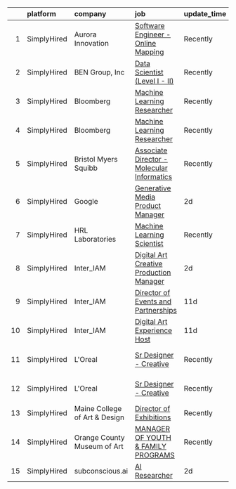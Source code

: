 

|    | platform    | company                       | job                                                                                                                                                   | update_time   | location                    |
|---:|:------------|:------------------------------|:------------------------------------------------------------------------------------------------------------------------------------------------------|:--------------|:----------------------------|
|  1 | SimplyHired | Aurora Innovation             | [Software Engineer - Online Mapping](https://www.simplyhired.com/job/s5k2w8WKDqcfREuoIF1Ac6klR9jtQ_8fF6sEFJmMILagnj3kvSBXhg?q=generative+art)         | Recently      | Louisville, CO +3 locations |
|  2 | SimplyHired | BEN Group, Inc                | [Data Scientist (Level I - II)](https://www.simplyhired.com/job/tmv5vgoSXu7itrWFr56ue6HeBITKBmNb720Q6QKiPbJR5PrsGndg4g?q=generative+art)              | Recently      | Provo, UT                   |
|  3 | SimplyHired | Bloomberg                     | [Machine Learning Researcher](https://www.simplyhired.com/job/TieKphkuZUJ9NVdcxA9ErpMDfMjx-rEFRhaisN2yEm9JoMRbxwSjeQ?q=generative+art)                | Recently      | New York, NY                |
|  4 | SimplyHired | Bloomberg                     | [Machine Learning Researcher](https://www.simplyhired.com/job/80VYYw6qFzXKjfpiPa6gQiixjx6PfESFMZRvD07ehuaio7836ORNwQ?q=generative+art)                | Recently      | New York, NY                |
|  5 | SimplyHired | Bristol Myers Squibb          | [Associate Director - Molecular Informatics](https://www.simplyhired.com/job/6LUET-00J9FC82jcNozqbzcnMlTzIUjvX0PgAVt3914OdorFX8oQvA?q=generative+art) | Recently      | Cambridge, MA               |
|  6 | SimplyHired | Google                        | [Generative Media Product Manager](https://www.simplyhired.com/job/uqIc-sgUcwgM5htIQCMO84aE_ZijcHOm8me38qdTsMKqYGvHGrTy8A?q=generative+art)           | 2d            | Mountain View, CA           |
|  7 | SimplyHired | HRL Laboratories              | [Machine Learning Scientist](https://www.simplyhired.com/job/YglFU3pA0gmugYCvzC5WxqqCUDMUh8mP4YosmZgDy7d8F0czhv_F3w?q=generative+art)                 | Recently      | Calabasas, CA               |
|  8 | SimplyHired | Inter_IAM                     | [Digital Art Creative Production Manager](https://www.simplyhired.com/job/4xj0PHg3lPgGlGDDcy4Nw3WgIOKTRtLYz9lkMFzTvexiBKzM4Ef2fA?q=generative+art)    | 2d            | New York, NY                |
|  9 | SimplyHired | Inter_IAM                     | [Director of Events and Partnerships](https://www.simplyhired.com/job/PeK0Lbjy1i2HvzpxNMnMOYBqr5kzxGZMwo4aocJGhVTdvNR1hptlng?q=generative+art)        | 11d           | Manhattan, NY               |
| 10 | SimplyHired | Inter_IAM                     | [Digital Art Experience Host](https://www.simplyhired.com/job/ND64iDh6H-erxp4jFdtSFw0fz-iPapbL4h8E2tcC-ztbRTGM34IqHA?q=generative+art)                | 11d           | New York, NY                |
| 11 | SimplyHired | L'Oreal                       | [Sr Designer - Creative](https://www.simplyhired.com/job/QinnBfWW1Dpw5513aYELTSJ_tC5va4sc2NdX_U9wQc8674XiZCBbCQ?q=generative+art)                     | Recently      | Los Angeles, CA             |
| 12 | SimplyHired | L'Oreal                       | [Sr Designer - Creative](https://www.simplyhired.com/job/QinnBfWW1Dpw5513aYELTSJ_tC5va4sc2NdX_U9wQc8674XiZCBbCQ?q=generative+art)                     | Recently      | Los Angeles, CA             |
| 13 | SimplyHired | Maine College of Art & Design | [Director of Exhibitions](https://www.simplyhired.com/job/rkok_4KV-8mWu9EBArhZM5cq37-ZREGpk-nkcqR6Gs2oZjNiW7jVjg?q=generative+art)                    | Recently      | Portland, ME                |
| 14 | SimplyHired | Orange County Museum of Art   | [MANAGER OF YOUTH & FAMILY PROGRAMS](https://www.simplyhired.com/job/3mBEVVytlqOcp7w0mMpDP8EG-UR23Sr6eJ-M7STQeGyEAFQDN3BLAw?q=generative+art)         | Recently      | Costa Mesa, CA              |
| 15 | SimplyHired | subconscious.ai               | [AI Researcher](https://www.simplyhired.com/job/eqSH0L5r9aMZ90w_ep0Yy5ovRvsmSZkvVDisSaK5cPPI9pY8V15kuA?q=generative+art)                              | 2d            | Remote                      |